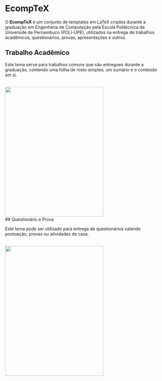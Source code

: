 ﻿EcompTeX
===========================

O **EcompTeX** é um conjunto de templates em LaTeX criados durante a graduação em Engenharia de Computação pela Escola Politécnica da Universide de Pernambuco (POLI-UPE), utilizados na entrega de trabalhos acadêmicos, questionários, provas, apresentações e outros.

## Trabalho Acadêmico

Este tema serve para trabalhos comuns que são entregues durante a graduação, contendo uma folha de rosto simples, um sumário e o conteúdo em si.

<br/>
<img src="http://toribeiro.com/static/img/modelo-trabalho-print.jpg" width="323" height="427" class="img-responsive center-block" />
<br/>
## Questionário e Prova

Este tema pode ser utilizado para entrega de questionários valendo pontuação, provas ou atividades de casa. 

<br/>
<img src="http://toribeiro.com/static/img/modelo-questoes-prova.jpg" width="323" height="427" class="img-responsive center-block" />
<br/>
